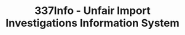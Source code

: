 ---
bigquery: https://console.cloud.google.com/bigquery?p=patents-public-data&d=usitc_investigations&page=dataset&project=sheets-management-319211
citation: US International Trade Commission 337Info Unfair Import Investigations Information
  System
contributors: US International Trade Comission
cost: None
description: US International Trade Commission 337Info Unfair Import Investigations
  Information System contains data on investigations done under Section 337. Section
  337 declares the infringement of certain statutory intellectual property rights
  and other forms of unfair competition in import trade to be unlawful practices.
  Most Section 337 investigations involve allegations of patent or registered trademark
  infringement.
documentation: FAQ and tutorial available on the site
last_edit: Mon, 04 Apr 2022 19:10:40 GMT
location: https://pubapps2.usitc.gov/337external/
maintained_by: US International Trade Comission
schema_fields: '[''teoProceedingInvolved'', ''dateOfPublicationFrNotice'', ''scheduledStartDateEvidHear'',
  ''ouiiParticipation'', ''targetDate'', ''gcAttorney'', ''currentStatus'', ''dateCreated'',
  ''copyrightNumbers'', ''startDateMarkmanHearing'', ''investigationNo'', ''actualStartDateEvidHear'',
  ''htsNumbers'', ''complainant'', ''finalIdOnViolationIssue'', ''currentActiveALJ'',
  ''invUnfairAct'', ''patentNumbers'', ''issueDateOtherNonFinal'', ''patentNumber'',
  ''internalRemand'', ''scheduledEndDateEvidHear'', ''actualEndDateEvidHear'', ''lastUpdated'',
  ''cafcAppeals'', ''ouiiAttorney'', ''docketNo'', ''finalDetNoViolation'', ''finalDetViolation'',
  ''reportingRequirements'', ''dateComplaintFiled'', ''publication_number'', ''teoIdIssueDate'',
  ''finalIdOnViolationDue'', ''markmanHearing'', ''endDateMarkmanHearing'', ''investigationTermDate'',
  ''trademarkNumbers'', ''id'', ''title'', ''aljAssigned'', ''teoReliefGranted'',
  ''respondent'', ''teoIdDueDate'', ''investigationType'']'
shortname: unfair_import_investigations
tags:
- import
- legal
- trade
timeframe: 2008-2021 (prior to 2008 downloadable as a JSON file)
title: 337Info - Unfair Import Investigations Information System
uuid: 2721f5ec-e599-4890-9265-9706719fc71e
---